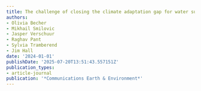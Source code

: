 ```yaml
---
title: The challenge of closing the climate adaptation gap for water supply utilities
authors:
- Olivia Becher
- Mikhail Smilovic
- Jasper Verschuur
- Raghav Pant
- Sylvia Tramberend
- Jim Hall
date: '2024-01-01'
publishDate: '2025-07-20T13:51:43.557151Z'
publication_types:
- article-journal
publication: '*Communications Earth & Environment*'
---
```

